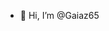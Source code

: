 - 👋 Hi, I’m @Gaiaz65

<!---
Gaiaz65/Gaiaz65 is a ✨ special ✨ repository because its `README.md` (this file) appears on your GitHub profile.
You can click the Preview link to take a look at your changes.
--->
